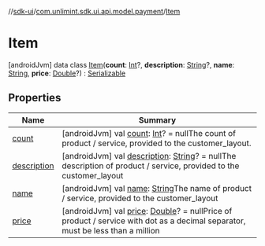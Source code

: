 //[sdk-ui](../../../index.md)/[com.unlimint.sdk.ui.api.model.payment](../index.md)/[Item](index.md)



# Item  
 [androidJvm] data class [Item](index.md)(**count**: [Int](https://kotlinlang.org/api/latest/jvm/stdlib/kotlin/-int/index.html)?, **description**: [String](https://kotlinlang.org/api/latest/jvm/stdlib/kotlin/-string/index.html)?, **name**: [String](https://kotlinlang.org/api/latest/jvm/stdlib/kotlin/-string/index.html), **price**: [Double](https://kotlinlang.org/api/latest/jvm/stdlib/kotlin/-double/index.html)?) : [Serializable](https://developer.android.com/reference/kotlin/java/io/Serializable.html)   


## Properties  
  
|  Name |  Summary | 
|---|---|
| <a name="com.unlimint.sdk.ui.api.model.payment/Item/count/#/PointingToDeclaration/"></a>[count](count.md)| <a name="com.unlimint.sdk.ui.api.model.payment/Item/count/#/PointingToDeclaration/"></a> [androidJvm] val [count](count.md): [Int](https://kotlinlang.org/api/latest/jvm/stdlib/kotlin/-int/index.html)? = nullThe count of product / service, provided to the customer_layout.   <br>|
| <a name="com.unlimint.sdk.ui.api.model.payment/Item/description/#/PointingToDeclaration/"></a>[description](description.md)| <a name="com.unlimint.sdk.ui.api.model.payment/Item/description/#/PointingToDeclaration/"></a> [androidJvm] val [description](description.md): [String](https://kotlinlang.org/api/latest/jvm/stdlib/kotlin/-string/index.html)? = nullThe description of product / service, provided to the customer_layout   <br>|
| <a name="com.unlimint.sdk.ui.api.model.payment/Item/name/#/PointingToDeclaration/"></a>[name](name.md)| <a name="com.unlimint.sdk.ui.api.model.payment/Item/name/#/PointingToDeclaration/"></a> [androidJvm] val [name](name.md): [String](https://kotlinlang.org/api/latest/jvm/stdlib/kotlin/-string/index.html)The name of product / service, provided to the customer_layout   <br>|
| <a name="com.unlimint.sdk.ui.api.model.payment/Item/price/#/PointingToDeclaration/"></a>[price](price.md)| <a name="com.unlimint.sdk.ui.api.model.payment/Item/price/#/PointingToDeclaration/"></a> [androidJvm] val [price](price.md): [Double](https://kotlinlang.org/api/latest/jvm/stdlib/kotlin/-double/index.html)? = nullPrice of product / service with dot as a decimal separator, must be less than a million   <br>|

